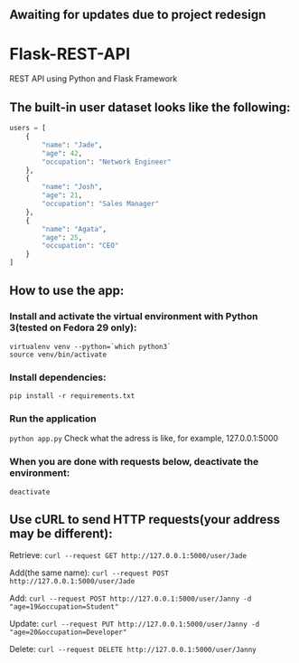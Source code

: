 ## Awaiting for updates due to project redesign

# Flask-REST-API
REST API using Python and Flask Framework

## The built-in user dataset looks like the following:
```python
users = [
    {
        "name": "Jade",
        "age": 42,
        "occupation": "Network Engineer"
    },
    {
        "name": "Josh",
        "age": 21,
        "occupation": "Sales Manager"
    },
    {
        "name": "Agata",
        "age": 25,
        "occupation": "CEO"
    }
]
```


## How to use the app:

### Install and activate the virtual environment with Python 3(tested on Fedora 29 only):
```
virtualenv venv --python=`which python3`
source venv/bin/activate
```

### Install dependencies:
```pip install -r requirements.txt```

### Run the application
```python app.py```
Check what the adress is like, for example, 127.0.0.1:5000

### When you are done with requests below, deactivate the environment:
```deactivate```

## Use cURL to send HTTP requests(your address may be different):
Retrieve: ```curl --request GET http://127.0.0.1:5000/user/Jade```

Add(the same name): ```curl --request POST http://127.0.0.1:5000/user/Jade```

Add: ```curl --request POST http://127.0.0.1:5000/user/Janny -d "age=19&occupation=Student"```

Update: ```curl --request PUT http://127.0.0.1:5000/user/Janny -d "age=20&occupation=Developer"```

Delete: ```curl --request DELETE http://127.0.0.1:5000/user/Janny```
